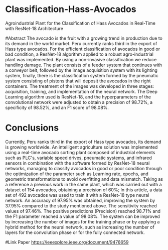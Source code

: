 # Classification-Hass-Avocados
Agroindustrial Plant for the Classification of Hass Avocados in Real-Time with ResNet-18 Architecture

#Abstract
The avocado is the fruit with a growing trend in production due to its demand in the world market. Peru currently ranks third in the export of Hass type avocados. For the efficient classification of avocados in good or bad condition, a ResNet-18 algorithm applied to a robust agro-industrial plant was implemented. By using a non-invasive classification we reduce handling damage. The plant consists of a feeder system that continues with a conveyor belt, followed by the image acquisition system with its lighting system, finally, there is the classification system formed by the pneumatic system consisting of pistons that will deposit the avocados in the right containers. The treatment of the images was developed in three stages: acquisition, training, and implementation of the neural network. The Deep Learning algorithm used is ResNet-18, and the hyperparameters of the convolutional network were adjusted to obtain a precision of 98.72%, a specificity of 98.52%, and an F1 score of 98.08%.

# Conclusions
Currently, Peru ranks third in the export of Hass type avocados, its demand is growing worldwide. An intelligent agriculture solution was implemented using a real-time avocado sorting plant composed of industrial elements such as PLC's, variable speed drives, pneumatic systems, and infrared sensors in combination with the software formed by ResNet-18 neural networks, managing to classify avocados in good or poor condition through the optimization of the parameter such as Learning rate, epochs, and geometric transformations to avoid overfitting and data mismatch. Taking as a reference a previous work in the same plant, which was carried out with a dataset of 154 avocados, obtaining a precision of 60%; In this article, a data set of 492 avocados was used to train it with a ResNet-18 type neural network. An accuracy of 97.95% was obtained, improving the system by 37.95% compared to the study mentioned above. The sensitivity reached values of 97.46%. The positive predictions (Precision) reached 98.71% and the F1 parameter reached a value of 98.08%. The system can be improved by increasing the number of images for the training phase or by applying a hybrid method for the neural network, such as increasing the number of layers for the convolution phase or for the fully connected network.

#Link Paper
https://ieeexplore.ieee.org/document/9476659
